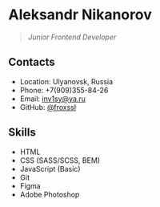 # Aleksandr Nikanorov

> _Junior Frontend Developer_

## Contacts

- Location: Ulyanovsk, Russia
- Phone: +7(909)355-84-26
- Email: <inv1sy@ya.ru>
- GitHub: [@froxssl](https://github.com/froxssl)

## Skills

- HTML
- CSS (SASS/SCSS, BEM)
- JavaScript (Basic)
- Git
- Figma
- Adobe Photoshop
